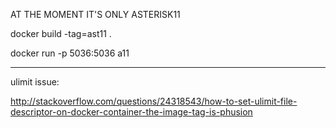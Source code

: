 AT THE MOMENT IT'S ONLY ASTERISK11


docker build -tag=ast11 .


docker run -p 5036:5036 a11




----

ulimit issue:

http://stackoverflow.com/questions/24318543/how-to-set-ulimit-file-descriptor-on-docker-container-the-image-tag-is-phusion



